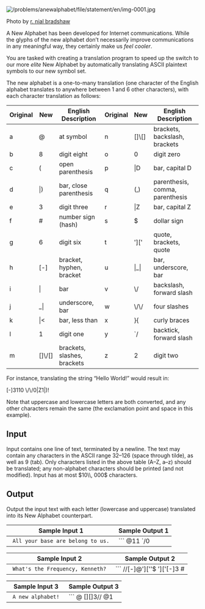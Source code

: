 

![/problems/anewalphabet/file/statement/en/img-0001.jpg](/problems/anewalphabet/file/statement/en/img-0001.jpg)

 Photo by [r.
 nial bradshaw](https://www.flickr.com/photos/zionfiction/9588998186)


A New Alphabet has been developed for Internet
 communications. While the glyphs of the new alphabet don’t
 necessarily improve communications in any meaningful way, they
 certainly make us *feel cooler*.


You are tasked with creating a translation program to speed
 up the switch to our more *elite* New Alphabet by
 automatically translating ASCII plaintext symbols to our new
 symbol set.


The new alphabet is a one\-to\-many translation (one character
 of the English alphabet translates to anywhere between
 $1$ and $6$ other characters), with each
 character translation as follows:





| Original | New | English Description | Original | New | English Description |
| --- | --- | --- | --- | --- | --- |
| a | @ | at symbol | n | \[]\\\[] | brackets, backslash, brackets |
| b | 8 | digit eight | o | 0 | digit zero |
| c | ( | open parenthesis | p | \|D | bar, capital D |
| d | \|) | bar, close parenthesis | q | (,) | parenthesis, comma, parenthesis |
| e | 3 | digit three | r | \|Z | bar, capital Z |
| f | \# | number sign (hash) | s | $ | dollar sign |
| g | 6 | digit six | t | ']\[' | quote, brackets, quote |
| h | \[\-] | bracket, hyphen, bracket | u | \|\_\| | bar, underscore, bar |
| i | \| | bar | v | \\/ | backslash, forward slash |
| j | \_\| | underscore, bar | w | \\/\\/ | four slashes |
| k | \|\< | bar, less than | x | }{ | curly braces |
| l | 1 | digit one | y | \`/ | backtick, forward slash |
| m | \[]\\/\[] | brackets, slashes, brackets | z | 2 | digit two |



For instance, translating the string “Hello World!” would
 result in:



\[\-]3110 \\/\\/0\|Z1\|)!

Note that uppercase and lowercase letters are both
 converted, and any other characters remain the same (the
 exclamation point and space in this example).


Input
-----


Input contains one line of text, terminated by a newline.
 The text may contain any characters in the ASCII range
 $32$–$126$ (space through tilde), as well
 as $9$ (tab). Only
 characters listed in the above table (A–Z, a–z) should be
 translated; any non\-alphabet characters should be printed (and
 not modified). Input has at most $10\\, 000$ characters.


Output
------


Output the input text with each letter (lowercase and
 uppercase) translated into its New Alphabet counterpart.




| Sample Input 1 | Sample Output 1 |
| --- | --- |
| ```  All your base are belong to us.  ``` | ```  @11 `/0|_||Z 8@$3 @|Z3 8310[]\[]6 ']['0 |_|$.  ``` |




| Sample Input 2 | Sample Output 2 |
| --- | --- |
| ```  What's the Frequency, Kenneth?  ``` | ```  \/\/[-]@'][''$ ']['[-]3 #|Z3(,)|_|3[]\[](`/, |<3[]\[][]\[]3']['[-]?  ``` |




| Sample Input 3 | Sample Output 3 |
| --- | --- |
| ```  A new alphabet!  ``` | ```  @ []\[]3\/\/ @1|D[-]@83']['!  ``` |



